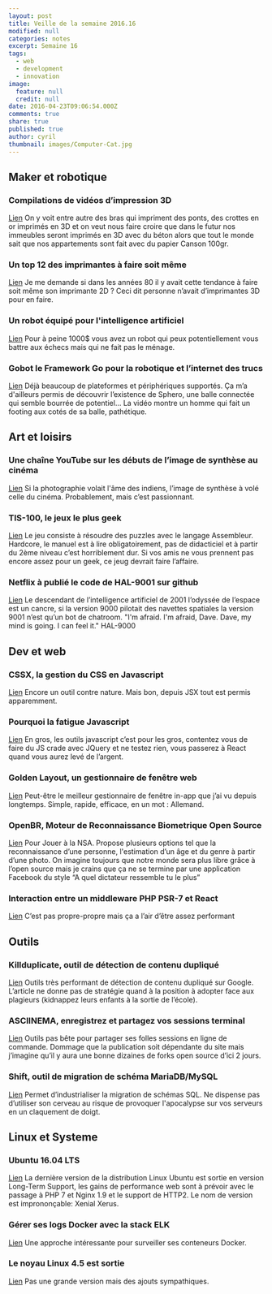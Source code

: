 ```yaml
---
layout: post
title: Veille de la semaine 2016.16
modified: null
categories: notes
excerpt: Semaine 16
tags: 
  - web
  - development
  - innovation
image: 
  feature: null
  credit: null
date: 2016-04-23T09:06:54.000Z
comments: true
share: true
published: true
author: cyril
thumbnail: images/Computer-Cat.jpg
---
```


## Maker et robotique

### Compilations de vidéos d’impression 3D
[Lien](http://www.3dnatives.com/top-5-videos-17042016/)
On y voit entre autre des bras qui impriment des ponts, des crottes en or imprimés en 3D et on veut nous faire croire que dans le futur nos immeubles seront imprimés en 3D avec du béton alors que tout le monde sait que nos appartements sont fait avec du papier Canson 100gr.

### Un top 12 des imprimantes à faire soit même
[Lien](http://www.3dnatives.com/top12-imprimantes-3d-a-assembler-15042016/)
Je me demande si dans les années 80 il y avait cette tendance à faire soit même son imprimante 2D ? Ceci dit personne n’avait d’imprimantes 3D pour en faire.

### Un robot équipé pour l'intelligence artificiel
[Lien](https://www.autonomous.ai/deep-learning-robot)
Pour à peine 1000$ vous avez un robot qui peux potentiellement vous battre aux échecs mais qui ne fait pas le ménage.

### Gobot le Framework Go pour la robotique et l’internet des trucs
[Lien](https://gobot.io/)
Déjà beaucoup de plateformes et périphériques supportés. Ça m’a d'ailleurs permis de découvrir l’existence de Sphero, une balle connectée qui semble bourrée de potentiel… La vidéo montre un homme qui fait un footing aux cotés de sa balle, pathétique.


## Art et loisirs

### Une chaîne YouTube sur les débuts de l’image de synthèse au cinéma
[Lien](https://www.youtube.com/user/Gorkab)
Si la photographie volait l'âme des indiens, l’image de synthèse à volé celle du cinéma. Probablement, mais c’est passionnant.

### TIS-100, le jeux le plus geek
[Lien](http://www.zachtronics.com/tis-100/)
Le jeu consiste à résoudre des puzzles avec le langage Assembleur. Hardcore, le manuel est à lire obligatoirement, pas de didacticiel et à partir du 2ème niveau c’est horriblement dur. 
Si vos amis ne vous prennent pas encore assez pour un geek, ce jeug devrait faire l’affaire.

### Netflix à publié le code de HAL-9001 sur github
[Lien](https://github.com/Netflix/hal-9001)
Le descendant de l’intelligence artificiel de 2001 l’odyssée de l’espace est un cancre, si la version 9000 pilotait des navettes spatiales la version 9001 n’est qu’un bot de chatroom.
"I'm afraid. I'm afraid, Dave. Dave, my mind is going. I can feel it." HAL-9000

## Dev et web

### CSSX, la gestion du CSS en Javascript
[Lien](http://krasimir.github.io/cssx/)
Encore un outil contre nature. Mais bon, depuis JSX tout est permis apparemment.

### Pourquoi la fatigue Javascript
[Lien](http://www.planningforaliens.com/blog/2016/04/11/why-js-development-is-crazy/)
En gros, les outils javascript c’est pour les gros, contentez vous de faire du JS crade avec JQuery et ne testez rien, vous passerez à React quand vous aurez levé de l’argent.

### Golden Layout, un gestionnaire de fenêtre web
[Lien](https://www.golden-layout.com/)
Peut-être le meilleur gestionnaire de fenêtre in-app que j’ai vu depuis longtemps. Simple, rapide, efficace, en un mot : Allemand.

### OpenBR, Moteur de Reconnaissance Biometrique Open Source
[Lien](http://openbiometrics.org/)
Pour Jouer à la NSA.
Propose plusieurs options tel que la reconnaissance d’une personne, l'estimation d’un âge et du genre à partir d’une photo. On imagine toujours que notre monde sera plus libre grâce à l’open source mais je crains que ça ne se termine par une application Facebook du style “A quel dictateur ressemble tu le plus”

### Interaction entre un middleware PHP PSR-7 et React
[Lien](https://mwop.net/blog/2016-04-17-react2psr7.html)
C’est pas propre-propre mais ça a l’air d’être assez performant

## Outils

### Killduplicate, outil de détection de contenu dupliqué
[Lien](http://blog.axe-net.fr/killduplicate-outil-duplicate-content/)
Outils très performant de détection de contenu dupliqué sur Google. L’article ne donne pas de stratégie quand à la position à adopter face aux plagieurs (kidnappez leurs enfants à la sortie de l’école).

### ASCIINEMA, enregistrez et partagez vos sessions terminal
[Lien](https://asciinema.org/)
Outils pas bête pour partager ses folles sessions en ligne de commande. Dommage que la publication soit dépendante du site mais j’imagine qu’il y aura une bonne dizaines de forks open source d’ici 2 jours.

### Shift, outil de migration de schéma MariaDB/MySQL
[Lien](https://github.com/square/shift)
Permet d’industrialiser la migration de schémas SQL. Ne dispense pas d’utiliser son cerveau au risque de provoquer l'apocalypse sur vos serveurs en un claquement de doigt.

## Linux et Systeme

### Ubuntu 16.04 LTS
[Lien](http://releases.ubuntu.com/xenial/)
La dernière version de la distribution Linux Ubuntu est sortie en version Long-Term Support, les gains de performance web sont à prévoir avec le passage à PHP 7 et Nginx 1.9 et le support de HTTP2. Le nom de version est imprononçable: Xenial Xerus.

### Gérer ses logs Docker avec la stack ELK
[Lien](https://www.linux.com/learn/how-manage-logs-docker-environment-compose-and-elk)
Une approche intéressante pour surveiller ses conteneurs Docker.

### Le noyau Linux 4.5 est sortie
[Lien](http://linuxfr.org/news/sortie-du-noyau-linux-4-5)
Pas une grande version mais des ajouts sympathiques.